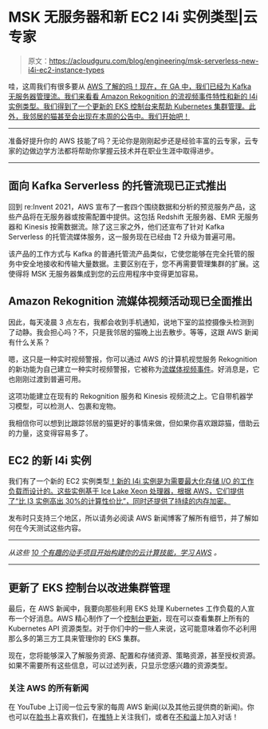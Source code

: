 # MSK 无服务器和新 EC2 I4i 实例类型|云专家

> 原文：<https://acloudguru.com/blog/engineering/msk-serverless-new-i4i-ec2-instance-types>

哇，这周我们有很多要从 [AWS 了解的吗！现在，在 GA 中，我们已经为 Kafka 无服务器管理流。我们来看看 Amazon Rekognition 的流视频事件特性和新的 I4i 实例类型。我们得到了一个更新的 EKS 控制台来帮助 Kubernetes 集群管理。此外，我邻居的猫甚至会出现在本周的公告中。我们开始吧！](https://acloud.guru/series/aws-this-week/view/508?&ajs_aid=a9b08306-f702-48dc-925f-a7754381eb09)

* * *

准备好提升你的 AWS 技能了吗？无论你是刚刚起步还是经验丰富的云专家，云专家的边做边学方法都将帮助你掌握云技术并在职业生涯中取得进步。

* * *

## 面向 Kafka Serverless 的托管流现已正式推出

回到 re:Invent 2021，AWS 宣布了一套四个围绕数据和分析的预览服务产品，这些产品将在无服务器或按需配置中提供。这包括 Redshift 无服务器、EMR 无服务器和 Kinesis 按需数据流。除了这三家之外，他们还宣布了针对 Kafka Serverless 的托管流媒体服务，这一服务现在已经由 T2 升级为普遍可用。

该产品的工作方式与 Kafka 的普通托管流产品类似，它使您能够在完全托管的服务中安全地接收和传输大量数据。主要区别在于，您不再需要管理集群的扩展。这使得将 MSK 无服务器集成到您的云应用程序中变得更加容易。

## Amazon Rekognition 流媒体视频活动现已全面推出

因此，每天凌晨 3 点左右，我都会收到手机通知，说地下室的监控摄像头检测到了动静。我会担心吗？不，只是我邻居的猫晚上出去散步。等等，这跟 AWS 新闻有什么关系？

嗯，这只是一种实时视频警报，你可以通过 AWS 的计算机视觉服务 Rekognition 的新功能为自己建立一种实时视频警报，它被称为[流媒体视频事件](https://aws.amazon.com/rekognition/connected-home/)。好消息是，它也刚刚过渡到普遍可用。

这项功能建立在现有的 Rekognition 服务和 Kinesis 视频流之上。它自带机器学习模型，可以检测人、包裹和宠物。

我相信你可以想到比跟踪邻居的猫更好的事情来做，但如果你喜欢跟踪猫，借助云的力量，这变得容易多了。

## EC2 的新 I4i 实例

我们有了一个新的 EC2 实例类型[！新的 I4i 实例是为需要最大化存储 I/O 的工作负载而设计的。这些实例基于 Ice Lake Xeon 处理器，根据 AWS，它们提供了“比 I3 实例高出 30%的计算性价比”，同时还提供了持续的内存加密。](https://aws.amazon.com/about-aws/whats-new/2022/04/amazon-ec2-i4i-instances/)

发布时只支持三个地区，所以请务必阅读 AWS 新闻博客了解所有细节，并了解如何在今天测试这些内容。

* * *

*从这些 [10 个有趣的动手项目开始构建你的云计算技能，学习 AWS](https://acloudguru.com/blog/engineering/10-fun-hands-on-projects-to-learn-aws) 。*

* * *

## 更新了 EKS 控制台以改进集群管理

最后，在 AWS 新闻中，我要向那些利用 EKS 处理 Kubernetes 工作负载的人宣布一个好消息。AWS 精心制作了一个[控制台更新](https://aws.amazon.com/blogs/containers/introducing-kubernetes-resource-view-in-amazon-eks-console/)，现在可以查看集群上所有的 Kubernetes API 资源类型。对于你们中的一些人来说，这可能意味着你不必利用那么多的第三方工具来管理你的 EKS 集群。

现在，您将能够深入了解服务资源、配置和存储资源、策略资源，甚至授权资源。如果不需要所有这些信息，可以过滤列表，只显示您感兴趣的资源类型。

### 关注 AWS 的所有新闻

在 YouTube 上订阅一位云专家的每周 AWS 新闻(以及其他云提供商的新闻)。你也可以在[脸书](https://www.facebook.com/acloudguru)上喜欢我们，在[推特](https://twitter.com/acloudguru)上关注我们，或者在[不和谐](http://discord.gg/acloudguru)上加入对话！